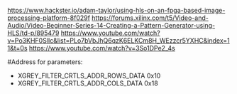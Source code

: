 https://www.hackster.io/adam-taylor/using-hls-on-an-fpga-based-image-processing-platform-8f029f
https://forums.xilinx.com/t5/Video-and-Audio/Video-Beginner-Series-14-Creating-a-Pattern-Generator-using-HLS/td-p/895479
https://www.youtube.com/watch?v=Po3KHF0SlIc&list=PLo7bVbJhQ6qzK6ELKCm8H_WEzzcr5YXHC&index=11&t=0s
https://www.youtube.com/watch?v=3So1DPe2_4s


#Address for parameters:
- XGREY_FILTER_CRTLS_ADDR_ROWS_DATA 0x10
- XGREY_FILTER_CRTLS_ADDR_COLS_DATA 0x18
